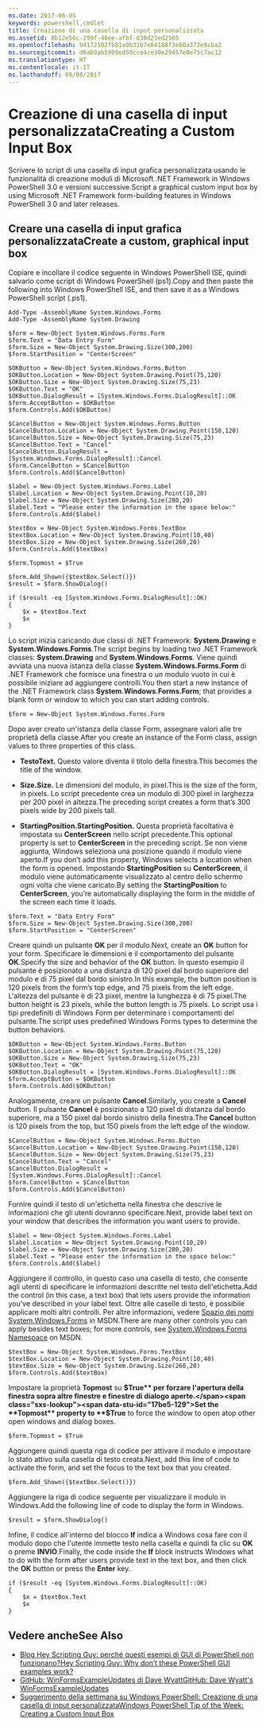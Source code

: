 ```yaml
---
ms.date: 2017-06-05
keywords: powershell,cmdlet
title: Creazione di una casella di input personalizzata
ms.assetid: 0b12e56c-299f-40ee-afbf-d30d23ed2565
ms.openlocfilehash: 94172102fb81a9b31b7e84188f3e60a372e9cba2
ms.sourcegitcommit: d6ab9ab5909ed59cce4ce30e29457e0e75c7ac12
ms.translationtype: HT
ms.contentlocale: it-IT
ms.lasthandoff: 09/08/2017
---
```

# <a name="creating-a-custom-input-box"></a><span data-ttu-id="17be5-103">Creazione di una casella di input personalizzata</span><span class="sxs-lookup"><span data-stu-id="17be5-103">Creating a Custom Input Box</span></span>
<span data-ttu-id="17be5-104">Scrivere lo script di una casella di input grafica personalizzata usando le funzionalità di creazione moduli di Microsoft .NET Framework in Windows PowerShell 3.0 e versioni successive.</span><span class="sxs-lookup"><span data-stu-id="17be5-104">Script a graphical custom input box by using Microsoft .NET Framework form-building features in Windows PowerShell 3.0 and later releases.</span></span>

## <a name="create-a-custom-graphical-input-box"></a><span data-ttu-id="17be5-105">Creare una casella di input grafica personalizzata</span><span class="sxs-lookup"><span data-stu-id="17be5-105">Create a custom, graphical input box</span></span>
<span data-ttu-id="17be5-106">Copiare e incollare il codice seguente in Windows PowerShell ISE, quindi salvarlo come script di Windows PowerShell (ps1).</span><span class="sxs-lookup"><span data-stu-id="17be5-106">Copy and then paste the following into Windows PowerShell ISE, and then save it as a Windows PowerShell script (.ps1).</span></span>

```
Add-Type -AssemblyName System.Windows.Forms
Add-Type -AssemblyName System.Drawing

$form = New-Object System.Windows.Forms.Form 
$form.Text = "Data Entry Form"
$form.Size = New-Object System.Drawing.Size(300,200) 
$form.StartPosition = "CenterScreen"

$OKButton = New-Object System.Windows.Forms.Button
$OKButton.Location = New-Object System.Drawing.Point(75,120)
$OKButton.Size = New-Object System.Drawing.Size(75,23)
$OKButton.Text = "OK"
$OKButton.DialogResult = [System.Windows.Forms.DialogResult]::OK
$form.AcceptButton = $OKButton
$form.Controls.Add($OKButton)

$CancelButton = New-Object System.Windows.Forms.Button
$CancelButton.Location = New-Object System.Drawing.Point(150,120)
$CancelButton.Size = New-Object System.Drawing.Size(75,23)
$CancelButton.Text = "Cancel"
$CancelButton.DialogResult = [System.Windows.Forms.DialogResult]::Cancel
$form.CancelButton = $CancelButton
$form.Controls.Add($CancelButton)

$label = New-Object System.Windows.Forms.Label
$label.Location = New-Object System.Drawing.Point(10,20) 
$label.Size = New-Object System.Drawing.Size(280,20) 
$label.Text = "Please enter the information in the space below:"
$form.Controls.Add($label) 

$textBox = New-Object System.Windows.Forms.TextBox 
$textBox.Location = New-Object System.Drawing.Point(10,40) 
$textBox.Size = New-Object System.Drawing.Size(260,20) 
$form.Controls.Add($textBox) 

$form.Topmost = $True

$form.Add_Shown({$textBox.Select()})
$result = $form.ShowDialog()

if ($result -eq [System.Windows.Forms.DialogResult]::OK)
{
    $x = $textBox.Text
    $x
}
```

<span data-ttu-id="17be5-107">Lo script inizia caricando due classi di .NET Framework: **System.Drawing** e **System.Windows.Forms**.</span><span class="sxs-lookup"><span data-stu-id="17be5-107">The script begins by loading two .NET Framework classes: **System.Drawing** and **System.Windows.Forms**.</span></span> <span data-ttu-id="17be5-108">Viene quindi avviata una nuova istanza della classe **System.Windows.Forms.Form** di .NET Framework che fornisce una finestra o un modulo vuoto in cui è possibile iniziare ad aggiungere controlli.</span><span class="sxs-lookup"><span data-stu-id="17be5-108">You then start a new instance of the .NET Framework class **System.Windows.Forms.Form**; that provides a blank form or window to which you can start adding controls.</span></span>

```
$form = New-Object System.Windows.Forms.Form
```

<span data-ttu-id="17be5-109">Dopo aver creato un'istanza della classe Form, assegnare valori alle tre proprietà della classe.</span><span class="sxs-lookup"><span data-stu-id="17be5-109">After you create an instance of the Form class, assign values to three properties of this class.</span></span>

- <span data-ttu-id="17be5-110">**Testo**</span><span class="sxs-lookup"><span data-stu-id="17be5-110">**Text.**</span></span> <span data-ttu-id="17be5-111">Questo valore diventa il titolo della finestra.</span><span class="sxs-lookup"><span data-stu-id="17be5-111">This becomes the title of the window.</span></span>

- <span data-ttu-id="17be5-112">**Size.**</span><span class="sxs-lookup"><span data-stu-id="17be5-112">**Size.**</span></span> <span data-ttu-id="17be5-113">Le dimensioni del modulo, in pixel.</span><span class="sxs-lookup"><span data-stu-id="17be5-113">This is the size of the form, in pixels.</span></span> <span data-ttu-id="17be5-114">Lo script precedente crea un modulo di 300 pixel in larghezza per 200 pixel in altezza.</span><span class="sxs-lookup"><span data-stu-id="17be5-114">The preceding script creates a form that’s 300 pixels wide by 200 pixels tall.</span></span>

- <span data-ttu-id="17be5-115">**StartingPosition.**</span><span class="sxs-lookup"><span data-stu-id="17be5-115">**StartingPosition.**</span></span> <span data-ttu-id="17be5-116">Questa proprietà facoltativa è impostata su **CenterScreen** nello script precedente.</span><span class="sxs-lookup"><span data-stu-id="17be5-116">This optional property is set to **CenterScreen** in the preceding script.</span></span> <span data-ttu-id="17be5-117">Se non viene aggiunta, Windows seleziona una posizione quando il modulo viene aperto.</span><span class="sxs-lookup"><span data-stu-id="17be5-117">If you don’t add this property, Windows selects a location when the form is opened.</span></span> <span data-ttu-id="17be5-118">Impostando **StartingPosition** su **CenterScreen**, il modulo viene automaticamente visualizzato al centro dello schermo ogni volta che viene caricato.</span><span class="sxs-lookup"><span data-stu-id="17be5-118">By setting the **StartingPosition** to **CenterScreen**, you’re automatically displaying the form in the middle of the screen each time it loads.</span></span>

```
$form.Text = "Data Entry Form"
$form.Size = New-Object System.Drawing.Size(300,200) 
$form.StartPosition = "CenterScreen"
```

<span data-ttu-id="17be5-119">Creare quindi un pulsante **OK** per il modulo.</span><span class="sxs-lookup"><span data-stu-id="17be5-119">Next, create an **OK** button for your form.</span></span> <span data-ttu-id="17be5-120">Specificare le dimensioni e il comportamento del pulsante **OK**.</span><span class="sxs-lookup"><span data-stu-id="17be5-120">Specify the size and behavior of the **OK** button.</span></span> <span data-ttu-id="17be5-121">In questo esempio il pulsante è posizionato a una distanza di 120 pixel dal bordo superiore del modulo e di 75 pixel dal bordo sinistro.</span><span class="sxs-lookup"><span data-stu-id="17be5-121">In this example, the button position is 120 pixels from the form’s top edge, and 75 pixels from the left edge.</span></span> <span data-ttu-id="17be5-122">L'altezza del pulsante è di 23 pixel, mentre la lunghezza è di 75 pixel.</span><span class="sxs-lookup"><span data-stu-id="17be5-122">The button height is 23 pixels, while the button length is 75 pixels.</span></span> <span data-ttu-id="17be5-123">Lo script usa i tipi predefiniti di Windows Form per determinare i comportamenti del pulsante.</span><span class="sxs-lookup"><span data-stu-id="17be5-123">The script uses predefined Windows Forms types to determine the button behaviors.</span></span>

```
$OKButton = New-Object System.Windows.Forms.Button
$OKButton.Location = New-Object System.Drawing.Point(75,120)
$OKButton.Size = New-Object System.Drawing.Size(75,23)
$OKButton.Text = "OK"
$OKButton.DialogResult = [System.Windows.Forms.DialogResult]::OK
$form.AcceptButton = $OKButton
$form.Controls.Add($OKButton)
```

<span data-ttu-id="17be5-124">Analogamente, creare un pulsante **Cancel**.</span><span class="sxs-lookup"><span data-stu-id="17be5-124">Similarly, you create a **Cancel** button.</span></span> <span data-ttu-id="17be5-125">Il pulsante **Cancel** è posizionato a 120 pixel di distanza dal bordo superiore, ma a 150 pixel dal bordo sinistro della finestra.</span><span class="sxs-lookup"><span data-stu-id="17be5-125">The **Cancel** button is 120 pixels from the top, but 150 pixels from the left edge of the window.</span></span>

```
$CancelButton = New-Object System.Windows.Forms.Button
$CancelButton.Location = New-Object System.Drawing.Point(150,120)
$CancelButton.Size = New-Object System.Drawing.Size(75,23)
$CancelButton.Text = "Cancel"
$CancelButton.DialogResult = [System.Windows.Forms.DialogResult]::Cancel
$form.CancelButton = $CancelButton
$form.Controls.Add($CancelButton)
```

<span data-ttu-id="17be5-126">Fornire quindi il testo di un'etichetta nella finestra che descrive le informazioni che gli utenti dovranno specificare.</span><span class="sxs-lookup"><span data-stu-id="17be5-126">Next, provide label text on your window that describes the information you want users to provide.</span></span>

```
$label = New-Object System.Windows.Forms.Label
$label.Location = New-Object System.Drawing.Point(10,20) 
$label.Size = New-Object System.Drawing.Size(280,20) 
$label.Text = "Please enter the information in the space below:"
$form.Controls.Add($label)
```

<span data-ttu-id="17be5-127">Aggiungere il controllo, in questo caso una casella di testo, che consente agli utenti di specificare le informazioni descritte nel testo dell'etichetta.</span><span class="sxs-lookup"><span data-stu-id="17be5-127">Add the control (in this case, a text box) that lets users provide the information you’ve described in your label text.</span></span> <span data-ttu-id="17be5-128">Oltre alle caselle di testo, è possibile applicare molti altri controlli. Per altre informazioni, vedere [Spazio dei nomi System.Windows.Forms](http://msdn.microsoft.com/library/k50ex0x9(v=vs.110).aspx) in MSDN.</span><span class="sxs-lookup"><span data-stu-id="17be5-128">There are many other controls you can apply besides text boxes; for more controls, see [System.Windows.Forms Namespace](http://msdn.microsoft.com/library/k50ex0x9(v=vs.110).aspx) on MSDN.</span></span>

```
$textBox = New-Object System.Windows.Forms.TextBox 
$textBox.Location = New-Object System.Drawing.Point(10,40) 
$textBox.Size = New-Object System.Drawing.Size(260,20) 
$form.Controls.Add($textBox)
```

<span data-ttu-id="17be5-129">Impostare la proprietà **Topmost** su **$True** per forzare l'apertura della finestra sopra altre finestre e finestre di dialogo aperte.</span><span class="sxs-lookup"><span data-stu-id="17be5-129">Set the **Topmost** property to **$True** to force the window to open atop other open windows and dialog boxes.</span></span>

```
$form.Topmost = $True
```

<span data-ttu-id="17be5-130">Aggiungere quindi questa riga di codice per attivare il modulo e impostare lo stato attivo sulla casella di testo creata.</span><span class="sxs-lookup"><span data-stu-id="17be5-130">Next, add this line of code to activate the form, and set the focus to the text box that you created.</span></span>

```
$form.Add_Shown({$textBox.Select()})
```

<span data-ttu-id="17be5-131">Aggiungere la riga di codice seguente per visualizzare il modulo in Windows.</span><span class="sxs-lookup"><span data-stu-id="17be5-131">Add the following line of code to display the form in Windows.</span></span>

```
$result = $form.ShowDialog()
```

<span data-ttu-id="17be5-132">Infine, il codice all'interno del blocco **If** indica a Windows cosa fare con il modulo dopo che l'utente immette testo nella casella e quindi fa clic su **OK** o preme **INVIO**.</span><span class="sxs-lookup"><span data-stu-id="17be5-132">Finally, the code inside the **If** block instructs Windows what to do with the form after users provide text in the text box, and then click the **OK** button or press the **Enter** key.</span></span>

```
if ($result -eq [System.Windows.Forms.DialogResult]::OK)
{
    $x = $textBox.Text
    $x
}
```

## <a name="see-also"></a><span data-ttu-id="17be5-133">Vedere anche</span><span class="sxs-lookup"><span data-stu-id="17be5-133">See Also</span></span>
- [<span data-ttu-id="17be5-134">Blog Hey Scripting Guy: perché questi esempi di GUI di PowerShell non funzionano?</span><span class="sxs-lookup"><span data-stu-id="17be5-134">Hey Scripting Guy:  Why don’t these PowerShell GUI examples work?</span></span>](http://go.microsoft.com/fwlink/?LinkId=506644)
- [<span data-ttu-id="17be5-135">GitHub: WinFormsExampleUpdates di Dave Wyatt</span><span class="sxs-lookup"><span data-stu-id="17be5-135">GitHub: Dave Wyatt's WinFormsExampleUpdates</span></span>](https://github.com/dlwyatt/WinFormsExampleUpdates)
- [<span data-ttu-id="17be5-136">Suggerimento della settimana su Windows PowerShell: Creazione di una casella di input personalizzata</span><span class="sxs-lookup"><span data-stu-id="17be5-136">Windows PowerShell Tip of the Week:  Creating a Custom Input Box</span></span>](http://technet.microsoft.com/library/ff730941.aspx)

